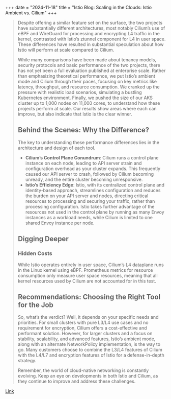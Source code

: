 +++
date = "2024-11-18"
title = "Istio Blog: Scaling in the Clouds: Istio Ambient vs. Cilium"
+++

> Despite offering a similar feature set on the surface, the two projects have substantially
> different architectures, most notably Cilium’s use of eBPF and WireGuard for processing and
> encrypting L4 traffic in the kernel, contrasted with Istio’s ztunnel component for L4 in user
> space. These differences have resulted in substantial speculation about how Istio will perform at
> scale compared to Cilium.
>
> While many comparisons have been made about tenancy models, security protocols and basic
> performance of the two projects, there has not yet been a full evaluation published at enterprise
> scale. Rather than emphasizing theoretical performance, we put Istio’s ambient mode and Cilium
> through their paces, focusing on key metrics like latency, throughput, and resource consumption.
> We cranked up the pressure with realistic load scenarios, simulating a bustling Kubernetes
> environment. Finally, we pushed the size of our AKS cluster up to 1,000 nodes on 11,000 cores, to
> understand how these projects perform at scale. Our results show areas where each can improve, but
> also indicate that Istio is the clear winner.
>
> ## Behind the Scenes: Why the Difference?
>
> The key to understanding these performance differences lies in the architecture and design of each tool.
>
> * **Cilium’s Control Plane Conundrum**: Cilium runs a control plane instance on each node, leading to
>   API server strain and configuration overhead as your cluster expands. This frequently caused our
>   API server to crash, followed by Cilium becoming unready, and the entire cluster becoming
>   unresponsive.
> * **Istio’s Efficiency Edge**: Istio, with its centralized control plane and identity-based approach,
>   streamlines configuration and reduces the burden on your API server and nodes, directing
>   critical resources to processing and securing your traffic, rather than processing
>   configuration. Istio takes further advantage of the resources not used in the control plane by
>   running as many Envoy instances as a workload needs, while Cilium is limited to one shared Envoy
>   instance per node.
>
> ## Digging Deeper
>
> ### Hidden Costs
>
> While Istio operates entirely in user space, Cilium’s L4 dataplane runs in the Linux kernel using
> eBPF. Prometheus metrics for resource consumption only measure user space resources, meaning that
> all kernel resources used by Cilium are not accounted for in this test.
>
> ## Recommendations: Choosing the Right Tool for the Job
>
> So, what’s the verdict? Well, it depends on your specific needs and priorities. For small clusters
> with pure L3/L4 use cases and no requirement for encryption, Cilium offers a cost-effective and
> performant solution. However, for larger clusters and a focus on stability, scalability, and
> advanced features, Istio’s ambient mode, along with an alternate NetworkPolicy implementation, is
> the way to go. Many customers choose to combine the L3/L4 features of Cilium with the L4/L7 and
> encryption features of Istio for a defense-in-depth strategy.
>
> Remember, the world of cloud-native networking is constantly evolving. Keep an eye on developments
> in both Istio and Cilium, as they continue to improve and address these challenges.

[Link](https://istio.io/latest/blog/2024/ambient-vs-cilium/)
